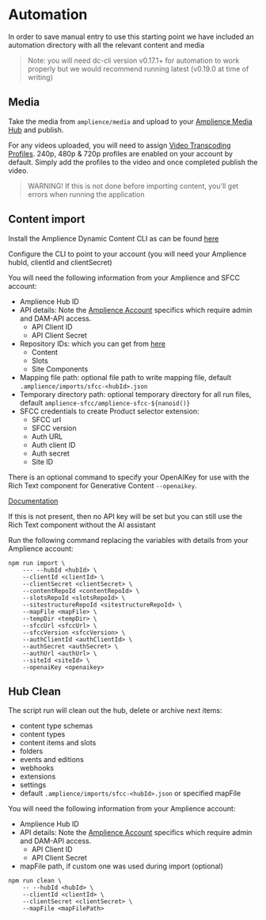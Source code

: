 # Automation

In order to save manual entry to use this starting point we have included an automation directory with all the relevant content and media

> Note: you will need dc-cli version v0.17.1+ for automation to work properly but we would recommend running latest (v0.19.0 at time of writing)

## Media

Take the media from `amplience/media` and upload to your [Amplience Media Hub](https://ondemand.amplience.com) and publish.

For any videos uploaded, you will need to assign [Video Transcoding Profiles](https://amplience.com/developers/docs/user-guides/assets/video/). 240p, 480p & 720p profiles are enabled on your account by default. Simply add the profiles to the video and once completed publish the video.

> WARNING! If this is not done before importing content, you'll get errors when running the application

## Content import

Install the Amplience Dynamic Content CLI as can be found [here](https://github.com/amplience/dc-cli)

Configure the CLI to point to your account (you will need your Amplience hubId, clientId and clientSecret)

You will need the following information from your Amplience and SFCC account:

* Amplience Hub ID
* API details: Note the [Amplience Account](amplience-account.md) specifics which require admin and DAM-API access.
    * API Client ID
    * API Client Secret
* Repository IDs: which you can get from [here](https://amplience.com/docs/intro/repositorysettings.html)
    * Content
    * Slots
    * Site Components
* Mapping file path: optional file path to write mapping file, default `.amplience/imports/sfcc-<hubId>.json`
* Temporary directory path: optional temporary directory for all run files, default `amplience-sfcc/amplience-sfcc-${nanoid()}`
* SFCC credentials to create Product selector extension:
    * SFCC url
    * SFCC version
    * Auth URL
    * Auth client ID
    * Auth secret
    * Site ID

There is an optional command to specify your OpenAIKey for use with the Rich Text component for Generative Content `--openaikey`.

[Documentation](https://github.com/amplience/dc-extension-rich-text)

If this is not present, then no API key will be set but you can still use the Rich Text component without the AI assistant

Run the following command replacing the variables with details from your Amplience account:

```
npm run import \
    --- --hubId <hubId> \
    --clientId <clientId> \
    --clientSecret <clientSecret> \
    --contentRepoId <contentRepoId> \
    --slotsRepoId <slotsRepoId> \
    --sitestructureRepoId <sitestructureRepoId> \
    --mapFile <mapFile> \
    --tempDir <tempDir> \
    --sfccUrl <sfccUrl> \
    --sfccVersion <sfccVersion> \
    --authClientId <authClientId> \
    --authSecret <authSecret> \
    --authUrl <authUrl> \
    --siteId <siteId> \
    --openaiKey <openaikey>
```

## Hub Clean

The script run will clean out the hub, delete or archive next items:
 - content type schemas
 - content types
 - content items and slots
 - folders
 - events and editions
 - webhooks
 - extensions
 - settings
 - default `.amplience/imports/sfcc-<hubId>.json` or specified mapFile

You will need the following information from your Amplience account:
* Amplience Hub ID
* API details: Note the [Amplience Account](amplience-account.md) specifics which require admin and DAM-API access.
  * API Client ID
  * API Client Secret
* mapFile path, if custom one was used during import (optional)

```
npm run clean \
    -- --hubId <hubId> \
    --clientId <clientId> \
    --clientSecret <clientSecret> \
    --mapFile <mapFilePath> 
```
